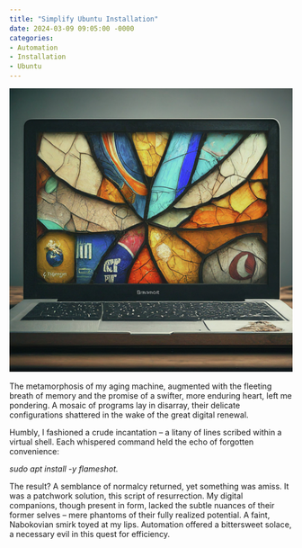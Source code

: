 ```yaml
---
title: "Simplify Ubuntu Installation"
date: 2024-03-09 09:05:00 -0000
categories: 
- Automation
- Installation
- Ubuntu
---
```


<center>
<!-- ![tg-sample]({{ "/assets/install_script.png" | relative_url }}) -->
<picture>
  <source media="(max-width: 375px)" srcset="/static/images/install_script_375w.png">
  <source media="(max-width: 640px)" srcset="/static/images/install_script_375w.png">
  <img src="/static/images/install_script.png" alt="Screenshot">
</picture>
</center>

The metamorphosis of my aging machine, augmented with the fleeting breath of memory and the promise of a swifter, more enduring heart, left me pondering. A mosaic of programs lay in disarray, their delicate configurations shattered in the wake of the great digital renewal.

Humbly, I fashioned a crude incantation – a litany of lines scribed within a virtual shell. Each whispered command held the echo of forgotten convenience:
<p>
<i>
sudo apt install -y flameshot.
</i>
</p>
The result? A semblance of normalcy returned, yet something was amiss.  It was a patchwork solution, this script of resurrection. My digital companions, though present in form, lacked the subtle nuances of their former selves – mere phantoms of their fully realized potential.  A faint, Nabokovian smirk toyed at my lips. Automation offered a bittersweet solace, a necessary evil in this quest for efficiency.
